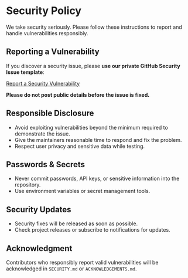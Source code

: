 # Security Policy

We take security seriously. Please follow these instructions to report and handle vulnerabilities responsibly.

## Reporting a Vulnerability
If you discover a security issue, please **use our private GitHub Security Issue template**:

[Report a Security Vulnerability](https://github.com/arlomu/TontooAI/issues/new?template=security.yml)

**Please do not post public details before the issue is fixed.**

## Responsible Disclosure
- Avoid exploiting vulnerabilities beyond the minimum required to demonstrate the issue.
- Give the maintainers reasonable time to respond and fix the problem.
- Respect user privacy and sensitive data while testing.

## Passwords & Secrets
- Never commit passwords, API keys, or sensitive information into the repository.
- Use environment variables or secret management tools.

## Security Updates
- Security fixes will be released as soon as possible.
- Check project releases or subscribe to notifications for updates.

## Acknowledgment
Contributors who responsibly report valid vulnerabilities will be acknowledged in `SECURITY.md` or `ACKNOWLEDGEMENTS.md`.
